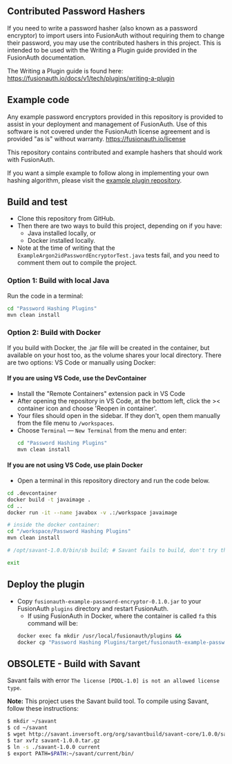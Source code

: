 ## Contributed Password Hashers

If you need to write a password hasher (also known as a password encryptor) to import users into FusionAuth without requiring them to change their password, you may use the contributed hashers in this project. This is intended to be used with the Writing a Plugin guide provided in the FusionAuth documentation.

The Writing a Plugin guide is found here:  https://fusionauth.io/docs/v1/tech/plugins/writing-a-plugin

## Example code

Any example password encryptors provided in this repository is provided to assist in your deployment and management of FusionAuth. Use of this software is not covered under the FusionAuth license agreement and is provided "as is" without warranty. https://fusionauth.io/license

This repository contains contributed and example hashers that should work with FusionAuth.

If you want a simple example to follow along in implementing your own hashing algorithm, please visit the [example plugin repository](https://github.com/FusionAuth/fusionauth-example-password-encryptor/).

## Build and test

- Clone this repository from GitHub.
- Then there are two ways to build this project, depending on if you have:
    - Java installed locally, or
    - Docker installed locally.
- Note at the time of writing that the `ExampleArgon2idPasswordEncryptorTest.java` tests fail, and you need to comment them out to compile the project.

### Option 1: Build with local Java

Run the code in a terminal:

```bash
cd "Password Hashing Plugins"
mvn clean install
```

### Option 2: Build with Docker

If you build with Docker, the .jar file will be created in the container, but available on your host too, as the volume shares your local directory. There are two options: VS Code or manually using Docker:

#### If you are using VS Code, use the DevContainer

- Install the "Remote Containers" extension pack in VS Code
- After opening the repository in VS Code, at the bottom left, click the >< container icon and choose 'Reopen in container'.
- Your files should open in the sidebar. If they don't, open them manually from the file menu to `/workspaces`.
- Choose `Terminal` — `New Terminal` from the menu and enter:
    ```bash
    cd "Password Hashing Plugins"
    mvn clean install
    ```

#### If you are not using VS Code, use plain Docker

- Open a terminal in this repository directory and run the code below.

```bash
cd .devcontainer
docker build -t javaimage .
cd ..
docker run -it --name javabox -v .:/workspace javaimage

# inside the docker container:
cd "/workspace/Password Hashing Plugins"
mvn clean install

# /opt/savant-1.0.0/bin/sb build; # Savant fails to build, don't try this line.

exit
```

## Deploy the plugin

- Copy `fusionauth-example-password-encryptor-0.1.0.jar` to your FusionAuth `plugins` directory and restart FusionAuth.
    - If using FusionAuth in Docker, where the container is called `fa` this command will be:
    ```bash
    docker exec fa mkdir /usr/local/fusionauth/plugins &&
    docker cp "Password Hashing Plugins/target/fusionauth-example-password-encryptor-0.1.0.jar" fa:/usr/local/fusionauth/plugins/fusionauth-example-password-encryptor-0.1.0.jar
    ```

## OBSOLETE - Build with Savant

Savant fails with error `The license [PDDL-1.0] is not an allowed license type`.

**Note:** This project uses the Savant build tool. To compile using Savant, follow these instructions:

```bash
$ mkdir ~/savant
$ cd ~/savant
$ wget http://savant.inversoft.org/org/savantbuild/savant-core/1.0.0/savant-1.0.0.tar.gz
$ tar xvfz savant-1.0.0.tar.gz
$ ln -s ./savant-1.0.0 current
$ export PATH=$PATH:~/savant/current/bin/
```
